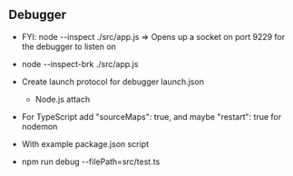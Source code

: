 ## Debugger

- FYI: node --inspect ./src/app.js => Opens up a socket on port 9229 for the debugger to listen on
- node --inspect-brk ./src/app.js

- Create launch protocol for debugger launch.json

  - Node.js attach

- For TypeScript add "sourceMaps": true, and maybe "restart": true for nodemon

- With example package.json script
- npm run debug --filePath=src/test.ts
